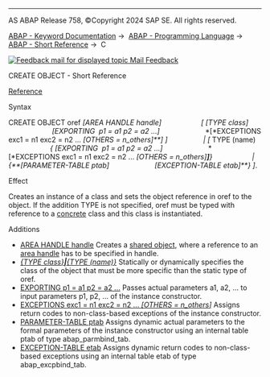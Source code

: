   

* * *

AS ABAP Release 758, ©Copyright 2024 SAP SE. All rights reserved.

[ABAP - Keyword Documentation](https://help.sap.com/doc/abapdocu_latest_index_htm/latest/en-US/abenabap.htm) →  [ABAP - Programming Language](https://help.sap.com/doc/abapdocu_latest_index_htm/latest/en-US/abenabap_reference.htm) →  [ABAP - Short Reference](https://help.sap.com/doc/abapdocu_latest_index_htm/latest/en-US/abenabap_shortref.htm) →  C

 [![](Mail.gif?object=Mail.gif "Feedback mail for displayed topic") Mail Feedback](mailto:f1_help@sap.com?subject=Feedback%20on%20ABAP%20Documentation&body=Document:%20CREATE%20OBJECT%2C%20ABAPCREATE_OBJECT_SHORTREF%2C%20758%0D%0A%0D%0AError:%0D%0A%0D%0A%0D%0A%0D%0ASuggestion%20for%20improvement:)

CREATE OBJECT - Short Reference

[Reference](https://help.sap.com/doc/abapdocu_latest_index_htm/latest/en-US/abapcreate_object.htm)

Syntax

CREATE OBJECT oref *\[*AREA HANDLE handle*\]*
                   *\[* *\[*TYPE class*\]*
                      *\[*EXPORTING  p1 = a1 p2 = a2 ...*\]*
                      *\[*EXCEPTIONS exc1 = n1 exc2 = n2 ... *\[*OTHERS = n\_others*\]**\]* *\]*
                 *|* *\[* TYPE (name)
                     *{* *\[*EXPORTING  p1 = a1 p2 = a2 ...*\]*
                      *\[*EXCEPTIONS exc1 = n1 exc2 = n2 ... *\[*OTHERS = n\_others*\]**\]**}*
                   *|* *{**\[*PARAMETER-TABLE ptab*\]*
                      *\[*EXCEPTION-TABLE etab*\]**}* *\]*.

Effect

Creates an instance of a class and sets the object reference in oref to the object. If the addition TYPE is not specified, oref must be typed with reference to a [concrete](https://help.sap.com/doc/abapdocu_latest_index_htm/latest/en-US/abenconcrete_glosry.htm "Glossary Entry") class and this class is instantiated.

Additions   

-   [AREA HANDLE handle](https://help.sap.com/doc/abapdocu_latest_index_htm/latest/en-US/abapcreate_object_area_handle.htm)
    Creates a [shared object](https://help.sap.com/doc/abapdocu_latest_index_htm/latest/en-US/abenshared_object_glosry.htm "Glossary Entry"), where a reference to an [area handle](https://help.sap.com/doc/abapdocu_latest_index_htm/latest/en-US/abenarea_handle_glosry.htm "Glossary Entry") has to be specified in handle.
-   [*{*TYPE class*}**|**{*TYPE (name)*}*](https://help.sap.com/doc/abapdocu_latest_index_htm/latest/en-US/abapcreate_object_explicit.htm)
    Statically or dynamically specifies the class of the object that must be more specific than the static type of oref.
-   [EXPORTING p1 = a1 p2 = a2 ...](https://help.sap.com/doc/abapdocu_latest_index_htm/latest/en-US/abapcreate_object_parameters.htm)
    Passes actual parameters a1, a2, ... to input parameters p1, p2, ... of the instance constructor.
-   [EXCEPTIONS exc1 = n1 exc2 = n2 ... *\[*OTHERS = n\_others*\]*](https://help.sap.com/doc/abapdocu_latest_index_htm/latest/en-US/abapcreate_object_parameters.htm)
    Assigns return codes to non-class-based exceptions of the instance constructor.
-   [PARAMETER-TABLE ptab](https://help.sap.com/doc/abapdocu_latest_index_htm/latest/en-US/abapcreate_object_para_tables.htm)
    Assigns dynamic actual parameters to the formal parameters of the instance constructor using an internal table ptab of type abap\_parmbind\_tab.
-   [EXCEPTION-TABLE etab](https://help.sap.com/doc/abapdocu_latest_index_htm/latest/en-US/abapcreate_object_para_tables.htm)
    Assigns dynamic return codes to non-class-based exceptions using an internal table etab of type abap\_excpbind\_tab.
